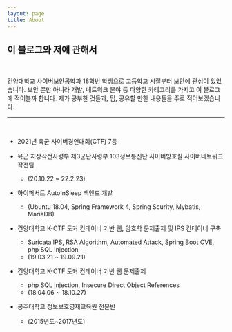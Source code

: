 ```yaml
---
layout: page
title: About
---
```


## **이 블로그와 저에 관해서**
<br/>

건양대학교 사이버보안공학과 18학번 학생으로 고등학교 시절부터 보안에 관심이 있었습니다. 보안 뿐만 아니라 개발, 네트워크 분야 등 다양한 카테고리를 가지고 이 블로그에 적어볼까 합니다. 제가 공부한 것들과, 팁, 공유할 만한 내용들을 주로 적어보겠습니다.
<br>
<hr>
<br>

- 2021년 육군 사이버경연대회(CTF) 7등

- 육군 지상작전사령부 제3군단사령부 103정보통신단 사이버방호실 사이버네트워크작전팀
    - (20.10.22 ~ 22.2.23)
  
- 하이퍼서트 AutoInSleep 백엔드 개발
     - (Ubuntu 18.04, Spring Framework 4, Spring Scurity, Mybatis, MariaDB)

- 건양대학교 K-CTF 도커 컨테이너 기반 웹, 암호학 문제출제 및 IPS 컨테이너 구축
    - Suricata IPS, RSA Algorithm, Automated Attack, Spring Boot CVE, php SQL     Injection
    - (19.03.21 ~ 19.09.21)

-   건양대학교 K-CTF 도커 컨테이너 기반 웹 문제출제
    - php SQL Injection, Insecure Direct Object References
    - (18.04.06 ~ 18.10.27)

- 공주대학교 정보보호영재교육원 전문반
    - (2015년도~2017년도)
